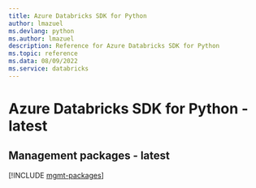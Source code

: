 ```yaml
---
title: Azure Databricks SDK for Python
author: lmazuel
ms.devlang: python
ms.author: lmazuel
description: Reference for Azure Databricks SDK for Python
ms.topic: reference
ms.data: 08/09/2022
ms.service: databricks
---
```

# Azure Databricks SDK for Python - latest

## Management packages - latest
[!INCLUDE [mgmt-packages](databricks-mgmt-index.md)]
